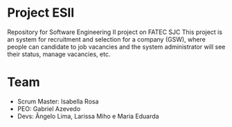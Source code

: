 # Project ESII

Repository for Software Engineering II project on FATEC SJC
This project is an system for recruitment and selection for a company (GSW), where people can candidate to job vacancies and the system administrator will see their status, manage vacancies, etc.

# Team

- Scrum Master: Isabella Rosa
- PEO: Gabriel Azevedo
- Devs: Ângelo Lima, Larissa Miho e Maria Eduarda
